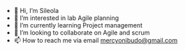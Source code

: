 - 👋 Hi, I’m Sileola
- 👀 I’m interested in lab Agile planning
- 🌱 I’m currently learning Project management
- 💞️ I’m looking to collaborate on Agile and scrum
- 📫 How to reach me via email mercyonibudo@gmail.com

<!---
sivenchy/sivenchy is a ✨ special ✨ repository because its `README.md` (this file) appears on your GitHub profile.
You can click the Preview link to take a look at your changes.
--->
